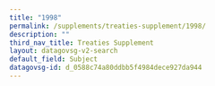 ```yaml
---
title: "1998"
permalink: /supplements/treaties-supplement/1998/
description: ""
third_nav_title: Treaties Supplement
layout: datagovsg-v2-search
default_field: Subject
datagovsg-id: d_0588c74a80ddbb5f4984dece927da944
---
```

